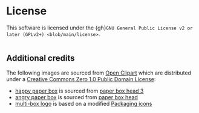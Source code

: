 # License

This software is licensed under the
{gh}`GNU General Public License v2 or later (GPLv2+) <blob/main/license>`.

``` {literalinclude} ../license
```

## Additional credits

The following images are sourced from [Open Clipart](https://openclipart.org)
which are distributed under a [Creative Commons Zero 1.0 Public Domain License](http://creativecommons.org/publicdomain/zero/1.0/):

* [happy paper box](https://github.com/kdeldycke/meta-package-manager/blob/develop/docs/images/happy-paper-box.svg) is sourced from [paper box head 3](https://openclipart.org/detail/300435/paper-box-head-3)
* [angry paper box](https://github.com/kdeldycke/meta-package-manager/blob/develop/docs/images/angry-paper-box.svg) is sourced from [paper box head](https://openclipart.org/detail/300407/paper-box-head)
* [multi-box logo](https://github.com/kdeldycke/meta-package-manager/blob/develop/docs/images/logo-banner.svg)
is based on a modified [Packaging icons](https://openclipart.org/detail/190311/packaging-icons)
